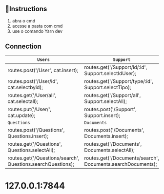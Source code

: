 ## 🎇Instructions

1. abra o cmd  
2. acesse a pasta com cmd  
3. use o comando Yarn dev  


## Connection

|  `Users`                                                     | `Support`                                                      | `Matter`                                 |
| -------------------------------------------------------------| -------------------------------------------------------------- | ---------------------------------------- |
| routes.post('/User', cat.insert);                            | routes.get('/Support/id/:id', Support.selectIdUser);           | routes.get('/Matter', Matter.selectAll); |
| routes.post('/User/id', cat.selectbyid);                     | routes.get('/Support/type/:id', Support.selectTipo);           | routes.post('/Matter', Matter.insert);   |
| routes.get('/User/all', cat.selectall);                      | routes.get('/Support/all', Support.selectAll);                 |                                          |
| routes.put('/User/', cat.update);                            | routes.post('/Support', Support.insert);                       |                                          |
| `Questions`                                                  | `Documents`                                                    | `NULL`                                   |
| routes.post('/Questions', Questions.insert);                 | routes.post('/Documents', Documents.insert);                   |                                          |
| routes.get('/Questions', Questions.selectAll);               | routes.get('/Documents', Documents.selectAll);                 |                                          |
| routes.get('/Questions/search', Questions.searchQuestions);  | routes.get('/Documents/search', Documents.searchDocuments);    |                                          |

# 127.0.0.1:7844  
